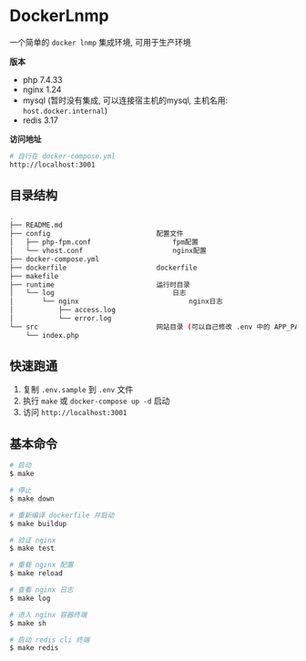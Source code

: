 # DockerLnmp

一个简单的 `docker lnmp` 集成环境, 可用于生产环境

**版本**

- php 7.4.33
- nginx 1.24
- mysql (暂时没有集成, 可以连接宿主机的mysql, 主机名用: `host.docker.internal`)
- redis 3.17

**访问地址**

```bash
# 自行在 docker-compose.yml
http://localhost:3001
```

## 目录结构

```bash
.
├── README.md
├── config                          配置文件
│   ├── php-fpm.conf                    fpm配置
│   └── vhost.conf                      nginx配置
├── docker-compose.yml
├── dockerfile                      dockerfile
├── makefile
├── runtime                         运行时目录
│   └── log                             日志
│       └── nginx                           nginx日志
│           ├── access.log
│           └── error.log
└── src                             网站目录 (可以自己修改 .env 中的 APP_PATH)
    └── index.php
```

## 快速跑通

1.  复制 `.env.sample` 到 `.env` 文件
2.  执行 `make` 或 `docker-compose up -d` 启动
3.  访问 `http://localhost:3001`

## 基本命令

```bash
# 启动
$ make

# 停止
$ make down

# 重新编译 dockerfile 并启动
$ make buildup

# 验证 nginx
$ make test

# 重载 nginx 配置
$ make reload

# 查看 nginx 日志
$ make log

# 进入 nginx 容器终端
$ make sh

# 启动 redis cli 终端
$ make redis
```
